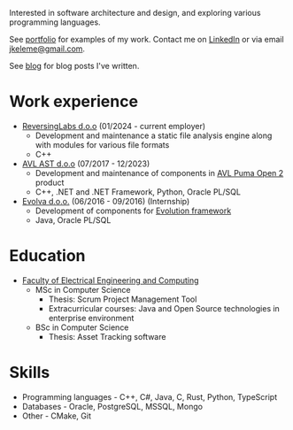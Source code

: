 ---
---
Interested in software architecture and design, and exploring various programming languages.

See [portfolio](/portfolio) for examples of my work. Contact me on [LinkedIn](https://www.linkedin.com/in/jan-kelemen-8ba870106/) or via email <jkeleme@gmail.com>.

See [blog](/blog) for blog posts I've written.

# Work experience
* [ReversingLabs d.o.o](https://www.reversinglabs.com) (01/2024 - current employer)
  * Development and maintenance a static file analysis engine along with modules for various file formats
  * C++
* [AVL AST d.o.o](https://www.avl.com/en) (07/2017 - 12/2023)
  * Development and maintenance of components in [AVL Puma Open 2](https://www.avl.com/en/testing-solutions/all-testing-products-and-software/test-system-automation/avl-puma-2) product
  * C++, .NET and .NET Framework, Python, Oracle PL/SQL
* [Evolva d.o.o.](https://www.evolva.hr/) (06/2016 - 09/2016) (Internship)
  * Development of components for [Evolution framework](https://www.evolva.hr/hr/evolution_framework.html)
  * Java, Oracle PL/SQL

# Education
* [Faculty of Electrical Engineering and Computing](https://www.fer.unizg.hr)
  * MSc in Computer Science
	* Thesis: Scrum Project Management Tool
	* Extracurricular courses: Java and Open Source technologies in enterprise environment
  * BSc in Computer Science
	* Thesis: Asset Tracking software

# Skills
* Programming languages - C++, C#, Java, C, Rust, Python, TypeScript
* Databases - Oracle, PostgreSQL, MSSQL, Mongo
* Other - CMake, Git
